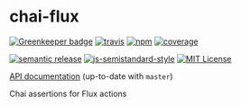 # chai-flux

[![Greenkeeper badge](https://badges.greenkeeper.io/motiz88/chai-flux.svg)](https://greenkeeper.io/)
[![travis][travis-image]][travis-url]
[![npm][npm-image]][npm-url]
[![coverage][coverage-image]][coverage-url]

[![semantic release][semantic-release-image]][semantic-release-url]
[![js-semistandard-style][semistandard-image]][semistandard-url]
[![MIT License][license-image]][license-url]

[API documentation][doc-url] (up-to-date with `master`)

Chai assertions for Flux actions

[travis-image]: https://img.shields.io/travis/motiz88/chai-flux.svg?style=flat-square
[travis-url]: https://travis-ci.org/motiz88/chai-flux
[npm-image]: https://img.shields.io/npm/v/chai-flux.svg?style=flat-square
[npm-url]: https://npmjs.org/package/chai-flux
[semantic-release-image]: https://img.shields.io/badge/%20%20%F0%9F%93%A6%F0%9F%9A%80-semantic--release-e10079.svg?style=flat-square
[semantic-release-url]: https://github.com/semantic-release/semantic-release
[license-image]: http://img.shields.io/badge/license-MIT-brightgreen.svg?style=flat-square
[license-url]: http://motiz88.mit-license.org/
[semistandard-image]: https://img.shields.io/badge/code%20style-semistandard-brightgreen.svg?style=flat-square
[semistandard-url]: https://github.com/Flet/semistandard
[coverage-image]: https://img.shields.io/coveralls/motiz88/chai-flux.svg?style=flat-square
[coverage-url]: https://coveralls.io/github/motiz88/chai-flux?branch=master
[doc-url]: http://motiz88.github.io/chai-flux/
